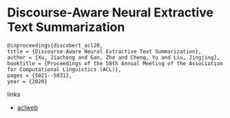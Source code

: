 # Discourse-Aware Neural Extractive Text Summarization

```
@inproceedings{discobert_acl20,
title = {Discourse-Aware Neural Extractive Text Summarization},
author = {Xu, Jiacheng and Gan, Zhe and Cheng, Yu and Liu, Jingjing},
booktitle = {Proceedings of the 58th Annual Meeting of the Association for Computational Linguistics (ACL)},
pages = {5021--5031},
year = {2020}
```

links
- [aclweb](https://www.aclweb.org/anthology/2020.acl-main.451/)
